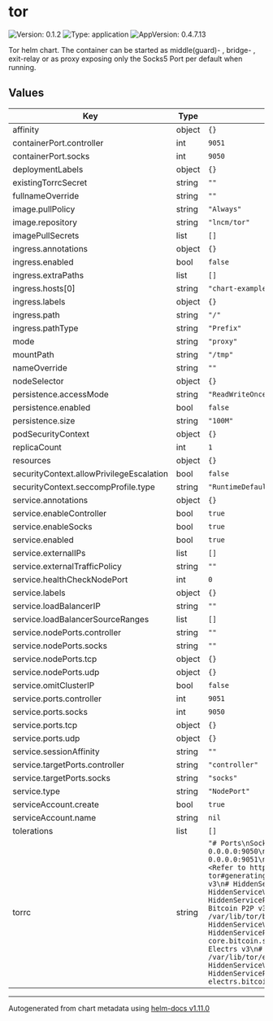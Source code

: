 # tor

![Version: 0.1.2](https://img.shields.io/badge/Version-0.1.2-informational?style=flat-square) ![Type: application](https://img.shields.io/badge/Type-application-informational?style=flat-square) ![AppVersion: 0.4.7.13](https://img.shields.io/badge/AppVersion-0.4.7.13-informational?style=flat-square)

Tor helm chart. The container can be started as middle(guard)- , bridge- , exit-relay or as proxy exposing only the Socks5 Port per default when running.

## Values

| Key | Type | Default | Description |
|-----|------|---------|-------------|
| affinity | object | `{}` |  |
| containerPort.controller | int | `9051` |  |
| containerPort.socks | int | `9050` |  |
| deploymentLabels | object | `{}` |  |
| existingTorrcSecret | string | `""` |  |
| fullnameOverride | string | `""` |  |
| image.pullPolicy | string | `"Always"` |  |
| image.repository | string | `"lncm/tor"` |  |
| imagePullSecrets | list | `[]` |  |
| ingress.annotations | object | `{}` |  |
| ingress.enabled | bool | `false` |  |
| ingress.extraPaths | list | `[]` |  |
| ingress.hosts[0] | string | `"chart-example.local"` |  |
| ingress.labels | object | `{}` |  |
| ingress.path | string | `"/"` |  |
| ingress.pathType | string | `"Prefix"` |  |
| mode | string | `"proxy"` |  |
| mountPath | string | `"/tmp"` |  |
| nameOverride | string | `""` |  |
| nodeSelector | object | `{}` |  |
| persistence.accessMode | string | `"ReadWriteOnce"` |  |
| persistence.enabled | bool | `false` |  |
| persistence.size | string | `"100M"` |  |
| podSecurityContext | object | `{}` |  |
| replicaCount | int | `1` |  |
| resources | object | `{}` |  |
| securityContext.allowPrivilegeEscalation | bool | `false` |  |
| securityContext.seccompProfile.type | string | `"RuntimeDefault"` |  |
| service.annotations | object | `{}` |  |
| service.enableController | bool | `true` |  |
| service.enableSocks | bool | `true` |  |
| service.enabled | bool | `true` |  |
| service.externalIPs | list | `[]` |  |
| service.externalTrafficPolicy | string | `""` |  |
| service.healthCheckNodePort | int | `0` |  |
| service.labels | object | `{}` |  |
| service.loadBalancerIP | string | `""` |  |
| service.loadBalancerSourceRanges | list | `[]` |  |
| service.nodePorts.controller | string | `""` |  |
| service.nodePorts.socks | string | `""` |  |
| service.nodePorts.tcp | object | `{}` |  |
| service.nodePorts.udp | object | `{}` |  |
| service.omitClusterIP | bool | `false` |  |
| service.ports.controller | int | `9051` |  |
| service.ports.socks | int | `9050` |  |
| service.ports.tcp | object | `{}` |  |
| service.ports.udp | object | `{}` |  |
| service.sessionAffinity | string | `""` |  |
| service.targetPorts.controller | string | `"controller"` |  |
| service.targetPorts.socks | string | `"socks"` |  |
| service.type | string | `"NodePort"` |  |
| serviceAccount.create | bool | `true` |  |
| serviceAccount.name | string | `nil` |  |
| tolerations | list | `[]` |  |
| torrc | string | `"# Ports\nSocksPort   0.0.0.0:9050\nControlPort 0.0.0.0:9051\n\n# HashedControlPassword <Refer to https://github.com/lncm/docker-tor#generating-tor-passwords>\n\n# SSH v3\n# HiddenServiceDir /var/lib/tor/ssh\n# HiddenServiceVersion 3\n# HiddenServicePort 22 127.0.0.1:22\n\n# Bitcoin P2P v3\n# HiddenServiceDir /var/lib/tor/bitcoin-p2p\n# HiddenServiceVersion 3\n# HiddenServicePort 8333 bitcoin-core.bitcoin.svc.cluster.local:8333\n\n# Electrs v3\n# HiddenServiceDir /var/lib/tor/electrs\n# HiddenServiceVersion 3\n# HiddenServicePort 50001 electrs.bitcoin.svc.cluster.local:50001\n"` |  |

----------------------------------------------
Autogenerated from chart metadata using [helm-docs v1.11.0](https://github.com/norwoodj/helm-docs/releases/v1.11.0)
